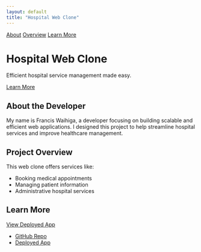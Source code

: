 ```yaml
---
layout: default
title: "Hospital Web Clone"
---
```


<!-- Navigation Bar -->
<nav class="nav-bar">
  <a href="#about">About</a>
  <a href="#overview">Overview</a>
  <a href="#learn-more">Learn More</a>
</nav>

<!-- Cover Image Section -->
<div class="cover-image" style="background-image: url('assets/images/hospital.jpg');">
  <h1>Hospital Web Clone</h1>
  <p>Efficient hospital service management made easy.</p>
  <a href="#learn-more" class="button">Learn More</a>
</div>

<!-- About Section -->
## <a id="about"></a>About the Developer

My name is Francis Waihiga, a developer focusing on building scalable and efficient web applications. I designed this project to help streamline hospital services and improve healthcare management.

<!-- Project Overview Section -->
## <a id="overview"></a>Project Overview

This web clone offers services like:

- Booking medical appointments
- Managing patient information
- Administrative hospital services

<!-- Learn More Section -->
## <a id="learn-more"></a>Learn More

<a href="https://deployed-app-url.com" class="button button-green">View Deployed App</a>

- [GitHub Repo](https://github.com/FrancKenya/Hospital_web_Clone1)
- [Deployed App](https://deployed-app-url.com)
